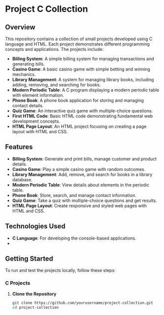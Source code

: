 # Project C Collection

## Overview

This repository contains a collection of small projects developed using C language and HTML. Each project demonstrates different programming concepts and applications. The projects include:

- **Billing System**: A simple billing system for managing transactions and generating bills.
- **Casino Game**: A basic casino game with simple betting and winning mechanics.
- **Library Management**: A system for managing library books, including adding, removing, and searching for books.
- **Modern Periodic Table**: A C program displaying a modern periodic table with element information.
- **Phone Book**: A phone book application for storing and managing contact details.
- **Quiz Game**: An interactive quiz game with multiple-choice questions.
- **First HTML Code**: Basic HTML code demonstrating fundamental web development concepts.
- **HTML Page Layout**: An HTML project focusing on creating a page layout with HTML and CSS.

## Features

- **Billing System**: Generate and print bills, manage customer and product details.
- **Casino Game**: Play a simple casino game with random outcomes.
- **Library Management**: Add, remove, and search for books in a library database.
- **Modern Periodic Table**: View details about elements in the periodic table.
- **Phone Book**: Store, search, and manage contact information.
- **Quiz Game**: Take a quiz with multiple-choice questions and get results.
- **HTML Page Layout**: Create responsive and styled web pages with HTML and CSS.

## Technologies Used

- **C Language**: For developing the console-based applications.
-

## Getting Started

To run and test the projects locally, follow these steps:

### C Projects

1. **Clone the Repository**

   ```bash
   git clone https://github.com/yourusername/project-collection.git
   cd project-collection
